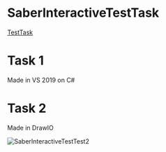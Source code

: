 # SaberInteractiveTestTask

[TestTask](https://github.com/ZZZDanil/SaberInteractiveTestTask/files/9422148/Testovoe_zadanie_programmist_igrovoy_logiki3.doc.pdf)


# Task 1
Made in VS 2019 on C#

# Task 2
Made in DrawIO

![SaberInteractiveTestTest2](https://user-images.githubusercontent.com/37046013/186593565-12338b41-38ec-43e2-b117-bd23349ffcfd.jpg)


